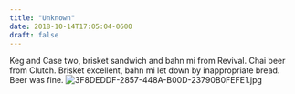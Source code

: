 ```yaml
---
title: "Unknown"
date: 2018-10-14T17:05:04-0600
draft: false
---
```


Keg and Case two, brisket sandwich and bahn mi from Revival. Chai beer from Clutch. Brisket excellent, bahn mi let down by inappropriate bread. Beer was fine. ![3F8DEDDF-2857-448A-B00D-23790B0FEFE1.jpg](http://ianwhitney.micro.blog/uploads/2018/1d9e1674b1.jpg)
